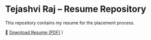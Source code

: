 # Tejashvi Raj – Resume Repository

This repository contains my resume for the placement process.

📄 [Download Resume (PDF)](https://github.com/tejashviraj19/Resume/blob/main/TEJASHVI_RAJ_resume.pdf)
)
